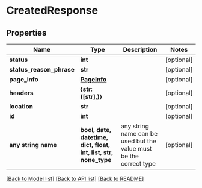 # CreatedResponse


## Properties
Name | Type | Description | Notes
------------ | ------------- | ------------- | -------------
**status** | **int** |  | [optional] 
**status_reason_phrase** | **str** |  | [optional] 
**page_info** | [**PageInfo**](PageInfo.md) |  | [optional] 
**headers** | **{str: ([str],)}** |  | [optional] 
**location** | **str** |  | [optional] 
**id** | **int** |  | [optional] 
**any string name** | **bool, date, datetime, dict, float, int, list, str, none_type** | any string name can be used but the value must be the correct type | [optional]

[[Back to Model list]](../README.md#documentation-for-models) [[Back to API list]](../README.md#documentation-for-api-endpoints) [[Back to README]](../README.md)


